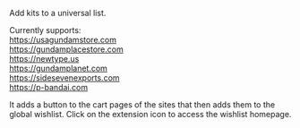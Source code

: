  Add kits to a universal list. 

Currently supports:    
https://usagundamstore.com    
https://gundamplacestore.com    
https://newtype.us    
https://gundamplanet.com    
https://sidesevenexports.com   
https://p-bandai.com    

It adds a button to the cart pages of the sites that then adds them to the global wishlist. Click on the extension icon to access the wishlist homepage.
